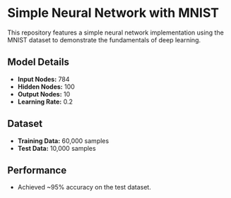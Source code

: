 # Simple Neural Network with MNIST

This repository features a simple neural network implementation using the MNIST dataset to demonstrate the fundamentals of deep learning.

## Model Details

- **Input Nodes:** 784
- **Hidden Nodes:** 100
- **Output Nodes:** 10
- **Learning Rate:** 0.2

## Dataset

- **Training Data:** 60,000 samples
- **Test Data:** 10,000 samples

## Performance

- Achieved ~95% accuracy on the test dataset.

